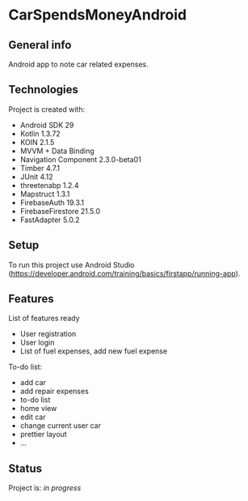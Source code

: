 # CarSpendsMoneyAndroid

## General info
Android app to note car related expenses.
	
## Technologies
Project is created with:
* Android SDK 29
* Kotlin 1.3.72
* KOIN 2.1.5
* MVVM + Data Binding
* Navigation Component 2.3.0-beta01
* Timber 4.7.1
* JUnit 4.12
* threetenabp 1.2.4
* Mapstruct 1.3.1
* FirebaseAuth 19.3.1
* FirebaseFirestore 21.5.0
* FastAdapter 5.0.2

	
## Setup
To run this project use Android Studio (https://developer.android.com/training/basics/firstapp/running-app).

## Features
List of features ready
* User registration
* User login
* List of fuel expenses, add new fuel expense

To-do list:
* add car 
* add repair expenses
* to-do list
* home view
* edit car
* change current user car
* prettier layout
* ...

## Status
Project is: _in progress_
